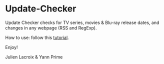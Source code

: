 # Update-Checker
Update Checker checks for TV series, movies & Blu-ray release dates, and changes in any webpage (RSS and RegExp).

How to use: follow this [tutorial](https://developer.chrome.com/extensions/getstarted#unpacked).

Enjoy!

Julien Lacroix & Yann Prime
